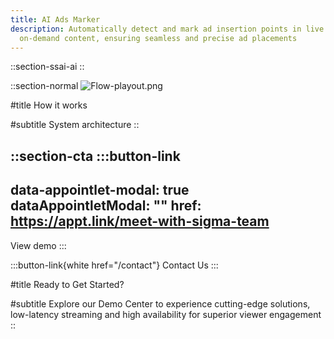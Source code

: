 ```yaml
---
title: AI Ads Marker
description: Automatically detect and mark ad insertion points in live or
  on-demand content, ensuring seamless and precise ad placements
---
```


::section-ssai-ai
::

::section-normal
![Flow-playout.png](/demo/ads-detect-flow.png)

#title
How it works

#subtitle
System architecture
::

::section-cta
  :::button-link
  ---
  data-appointlet-modal: true
  dataAppointletModal: ""
  href: https://appt.link/meet-with-sigma-team
  ---
  View demo
  :::

  :::button-link{white href="/contact"}
  Contact Us
  :::

#title
Ready to Get Started?

#subtitle
Explore our Demo Center to experience cutting-edge solutions, low-latency streaming and high availability for superior viewer engagement
::
